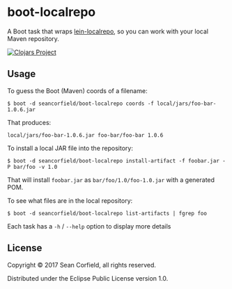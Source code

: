 # boot-localrepo

A Boot task that wraps [lein-localrepo](https://github.com/kumarshantanu/lein-localrepo/), so you can work with your local Maven repository.

[![Clojars Project](https://img.shields.io/clojars/v/seancorfield/boot-localrepo.svg)](https://clojars.org/seancorfield/boot-localrepo)

## Usage

To guess the Boot (Maven) coords of a filename:

    $ boot -d seancorfield/boot-localrepo coords -f local/jars/foo-bar-1.0.6.jar

That produces:

    local/jars/foo-bar-1.0.6.jar foo-bar/foo-bar 1.0.6

To install a local JAR file into the repository:

    $ boot -d seancorfield/boot-localrepo install-artifact -f foobar.jar -P bar/foo -v 1.0

That will install `foobar.jar` as `bar/foo/1.0/foo-1.0.jar` with a generated POM.

To see what files are in the local repository:

    $ boot -d seancorfield/boot-localrepo list-artifacts | fgrep foo

Each task has a `-h` / `--help` option to display more details

## License

Copyright © 2017 Sean Corfield, all rights reserved.

Distributed under the Eclipse Public License version 1.0.
